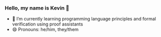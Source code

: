 ### Hello, my name is Kevin 👋
- 🌱 I’m currently learning programming language principles and formal verification using proof assistants
- 😄 Pronouns: he/him, they/them

<!--
**KevinLeeFM/KevinLeeFM** is a ✨ _special_ ✨ repository because its `README.md` (this file) appears on your GitHub profile.

Here are some ideas to get you started:

- 🔭 I’m currently working on ...
- 🌱 I’m currently learning ...
- 👯 I’m looking to collaborate on ...
- 🤔 I’m looking for help with ...
- 💬 Ask me about ...
- 📫 How to reach me: ...
- 😄 Pronouns: ...
- ⚡ Fun fact: ...
-->
